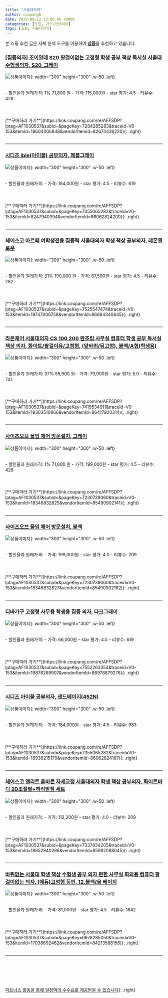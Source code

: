```yaml
---
title: "서울대의자"
author: coupang6
date: 2023-09-12 13:06:06 +0800
categories: [쇼핑, 가구/인테리어]
tags: [쇼핑, 서울대의자]
---
```


본 쇼핑 추천 글은 자체 분석 도구를 이용하여 [**상품**](https://link.coupang.com/a/bao1ui)을 추천하고 있습니다.

### [[집중의자] 조이알레 S20 팔걸이없는 고정형 학생 공부 책상 독서실 서울대 수험생의자, S20_그레이](https://link.coupang.com/re/AFFSDP?lptag=AF1030537&subid=&pageKey=7284285283&traceid=V0-153&itemId=18604006848&vendorItemId=82674436220)

![상품이미지](https://thumbnail10.coupangcdn.com/thumbnails/remote/230x230ex/image/vendor_inventory/bb37/e0e571c70e310f2538d5756283fc4e4d95850e877a01c14976aa74cb5723.png){: width="300" height="300" .w-50 .left}


<br>
- 할인율과 원래가격: 1%  71,800   원
- 가격: 115,000원
- star 평가: 4.5
- 리뷰수: 428
<br>
<br>
<br>
<br>
[**구매하러 가기**](https://link.coupang.com/re/AFFSDP?lptag=AF1030537&subid=&pageKey=7284285283&traceid=V0-153&itemId=18604006848&vendorItemId=82674436220){: .right}
<br>
<br>

---

### [시디즈 ible(아이블) 공부의자, 페블그레이](https://link.coupang.com/re/AFFSDP?lptag=AF1030537&subid=&pageKey=7355065282&traceid=V0-153&itemId=8247940394&vendorItemId=86062824200)

![상품이미지](https://thumbnail7.coupangcdn.com/thumbnails/remote/230x230ex/image/vendor_inventory/056d/b093a11df15fcbe1879ce8ef3db30246aaaced18fae5e9f00166a446100c.jpg){: width="300" height="300" .w-50 .left}


<br>
- 할인율과 원래가격: 
- 가격: 184,000원
- star 평가: 4.5
- 리뷰수: 619
<br>
<br>
<br>
<br>
[**구매하러 가기**](https://link.coupang.com/re/AFFSDP?lptag=AF1030537&subid=&pageKey=7355065282&traceid=V0-153&itemId=8247940394&vendorItemId=86062824200){: .right}
<br>
<br>

---

### [체어스코 아르떼 여학생전용 집중력 서울대의자 학생 책상 공부의자, 레몬옐로우](https://link.coupang.com/re/AFFSDP?lptag=AF1030537&subid=&pageKey=7525547474&traceid=V0-153&itemId=19747006758&vendorItemId=86684340645)

![상품이미지](https://thumbnail8.coupangcdn.com/thumbnails/remote/230x230ex/image/vendor_inventory/1f3a/0843f431935c92f4f774c764c2b9c74ded4e0860d5c844e5a4e7fdc1725f.jpg){: width="300" height="300" .w-50 .left}


<br>
- 할인율과 원래가격: 31%  190,000   원
- 가격: 87,500원
- star 평가: 4.5
- 리뷰수: 282
<br>
<br>
<br>
<br>
[**구매하러 가기**](https://link.coupang.com/re/AFFSDP?lptag=AF1030537&subid=&pageKey=7525547474&traceid=V0-153&itemId=19747006758&vendorItemId=86684340645){: .right}
<br>
<br>

---

### [라온체어 서울대의자 CS 100 200 완조립 사무실 컴퓨터 학생 공부 독서실 책상 의자, 화이트/팔걸이유/고정형, (앞바퀴/뒤고정), 블랙/A형(학생용)](https://link.coupang.com/re/AFFSDP?lptag=AF1030537&subid=&pageKey=7419534911&traceid=V0-153&itemId=19303510866&vendorItemId=86417920314)

![상품이미지](https://thumbnail9.coupangcdn.com/thumbnails/remote/230x230ex/image/vendor_inventory/241c/0c58c5ca5a1fa6f19847a88fe4f0de52da707315265eb50627bc7fdd0949.png){: width="300" height="300" .w-50 .left}


<br>
- 할인율과 원래가격: 37%  55,900   원
- 가격: 79,900원
- star 평가: 5.0
- 리뷰수: 741
<br>
<br>
<br>
<br>
[**구매하러 가기**](https://link.coupang.com/re/AFFSDP?lptag=AF1030537&subid=&pageKey=7419534911&traceid=V0-153&itemId=19303510866&vendorItemId=86417920314){: .right}
<br>
<br>

---

### [사이즈오브 몰입 체어 방문설치, 그레이](https://link.coupang.com/re/AFFSDP?lptag=AF1030537&subid=&pageKey=7230739060&traceid=V0-153&itemId=18346832825&vendorItemId=85490902141)

![상품이미지](https://thumbnail8.coupangcdn.com/thumbnails/remote/230x230ex/image/retail/images/2023/03/29/18/5/8e11b016-374a-44ae-90ec-1cca5e5043ad.jpg){: width="300" height="300" .w-50 .left}


<br>
- 할인율과 원래가격: 1%  71,800   원
- 가격: 199,000원
- star 평가: 4.5
- 리뷰수: 428
<br>
<br>
<br>
<br>
[**구매하러 가기**](https://link.coupang.com/re/AFFSDP?lptag=AF1030537&subid=&pageKey=7230739060&traceid=V0-153&itemId=18346832825&vendorItemId=85490902141){: .right}
<br>
<br>

---

### [사이즈오브 몰입 체어 방문설치, 블랙](https://link.coupang.com/re/AFFSDP?lptag=AF1030537&subid=&pageKey=7230739060&traceid=V0-153&itemId=18346832827&vendorItemId=85490902162)

![상품이미지](https://thumbnail6.coupangcdn.com/thumbnails/remote/230x230ex/image/retail/images/2023/03/29/18/3/08e6ca8b-742f-4b22-90ae-5f093b6b05de.jpg){: width="300" height="300" .w-50 .left}


<br>
- 할인율과 원래가격: 
- 가격: 199,000원
- star 평가: 4.0
- 리뷰수: 209
<br>
<br>
<br>
<br>
[**구매하러 가기**](https://link.coupang.com/re/AFFSDP?lptag=AF1030537&subid=&pageKey=7230739060&traceid=V0-153&itemId=18346832827&vendorItemId=85490902162){: .right}
<br>
<br>

---

### [디바가구 고정형 사무용 학생용 집중 의자, 다크그레이](https://link.coupang.com/re/AFFSDP?lptag=AF1030537&subid=&pageKey=7552263354&traceid=V0-153&itemId=19878289907&vendorItemId=86978879276)

![상품이미지](https://thumbnail7.coupangcdn.com/thumbnails/remote/230x230ex/image/vendor_inventory/bef5/5ca5ce10c29138279c3f56bc4c08ea6cb014ffd5663084208c41829a7275.jpg){: width="300" height="300" .w-50 .left}


<br>
- 할인율과 원래가격: 
- 가격: 66,000원
- star 평가: 4.5
- 리뷰수: 619
<br>
<br>
<br>
<br>
[**구매하러 가기**](https://link.coupang.com/re/AFFSDP?lptag=AF1030537&subid=&pageKey=7552263354&traceid=V0-153&itemId=19878289907&vendorItemId=86978879276){: .right}
<br>
<br>

---

### [시디즈 아이블 공부의자, 샌드베이지(452N)](https://link.coupang.com/re/AFFSDP?lptag=AF1030537&subid=&pageKey=7355065282&traceid=V0-153&itemId=18936215179&vendorItemId=86062824187)

![상품이미지](https://thumbnail7.coupangcdn.com/thumbnails/remote/230x230ex/image/vendor_inventory/056d/b093a11df15fcbe1879ce8ef3db30246aaaced18fae5e9f00166a446100c.jpg){: width="300" height="300" .w-50 .left}


<br>
- 할인율과 원래가격: 
- 가격: 184,000원
- star 평가: 4.5
- 리뷰수: 983
<br>
<br>
<br>
<br>
[**구매하러 가기**](https://link.coupang.com/re/AFFSDP?lptag=AF1030537&subid=&pageKey=7355065282&traceid=V0-153&itemId=18936215179&vendorItemId=86062824187){: .right}
<br>
<br>

---

### [체어스코 엘리트 올바른 자세교정 서울대의자 학생 책상 공부의자, 화이트바디 2D조절팔+허리받침 세트](https://link.coupang.com/re/AFFSDP?lptag=AF1030537&subid=&pageKey=7337834205&traceid=V0-153&itemId=18852840286&vendorItemId=85982088045)

![상품이미지](https://thumbnail7.coupangcdn.com/thumbnails/remote/230x230ex/image/vendor_inventory/e041/d5a9dcc76187c164d8a3e72f41d01cf896fced1e4289cd0ad1042be6e058.jpg){: width="300" height="300" .w-50 .left}


<br>
- 할인율과 원래가격: 
- 가격: 112,200원
- star 평가: 4.0
- 리뷰수: 209
<br>
<br>
<br>
<br>
[**구매하러 가기**](https://link.coupang.com/re/AFFSDP?lptag=AF1030537&subid=&pageKey=7337834205&traceid=V0-153&itemId=18852840286&vendorItemId=85982088045){: .right}
<br>
<br>

---

### [바퀴없는 서울대 학생 책상 수험생 공부 의자 편한 사무실 회의용 컴퓨터 팔걸이없는 의자, (에듀)고정형 등판, 12.블랙/올 베이지](https://link.coupang.com/re/AFFSDP?lptag=AF1030537&subid=&pageKey=6978285050&traceid=V0-153&itemId=17038692462&vendorItemId=84213588156)

![상품이미지](https://thumbnail6.coupangcdn.com/thumbnails/remote/230x230ex/image/vendor_inventory/8548/348f8298786d2a15d73e8f3c0d3ee8c91b05c12609abdf2ecc69592a39dc.jpg){: width="300" height="300" .w-50 .left}


<br>
- 할인율과 원래가격: 
- 가격: 81,000원
- star 평가: 4.5
- 리뷰수: 1642
<br>
<br>
<br>
<br>
[**구매하러 가기**](https://link.coupang.com/re/AFFSDP?lptag=AF1030537&subid=&pageKey=6978285050&traceid=V0-153&itemId=17038692462&vendorItemId=84213588156){: .right}
<br>
<br>

---
<br><br><br><br><br> [파트너스 활동을 통해 일정액의 수수료를 제공받을 수 있습니다](https://link.coupang.com/a/bao1ui){: .right}